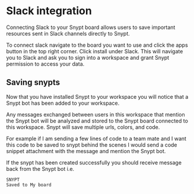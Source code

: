 # Slack integration

Connecting Slack to your Snypt board allows users to save important resources sent
in Slack channels directly to Snypt. 

To connect slack navigate to the board you want to use and click the apps button in the top right corner.
Click install under Slack. This will navigate you to Slack and ask you to sign into a workspace and grant
Snypt permission to access your data.

## Saving snypts

Now that you have installed Snypt to your workspace you will notice that a Snypt bot has been added to
your workspace. 

Any messages exchanged between users in this workspace that mention the Snypt bot will be analyzed 
and stored to the Snypt board connected to this workspace. Snypt will save multiple urls, colors,
and code. 

For example if I am sending a few lines of code to a team mate and I want this code to be saved
to snypt behind the scenes I would send a code snippet attachment with the message and mention the 
Snypt bot.

If the snypt has been created successfully you should receive message back from the Snypt bot i.e.

```
SNYPT
Saved to My board 
```
